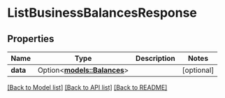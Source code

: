 # ListBusinessBalancesResponse

## Properties

Name | Type | Description | Notes
------------ | ------------- | ------------- | -------------
**data** | Option<[**models::Balances**](Balances.md)> |  | [optional]

[[Back to Model list]](../README.md#documentation-for-models) [[Back to API list]](../README.md#documentation-for-api-endpoints) [[Back to README]](../README.md)


